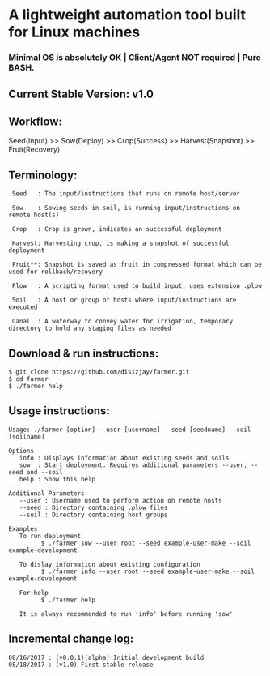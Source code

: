 # A lightweight automation tool built for Linux machines
### Minimal OS is absolutely OK | Client/Agent NOT required | Pure BASH.

## Current Stable Version: v1.0

## Workflow:

Seed(Input) >> Sow(Deploy) >> Crop(Success) >> Harvest(Snapshot) >> Fruit(Recovery)

## Terminology:
```
 Seed	: The input/instructions that runs on remote host/server

 Sow	: Sowing seeds in soil, is running input/instructions on remote host(s)

 Crop	: Crop is grown, indicates an successful deployment

 Harvest: Harvesting crop, is making a snapshot of successful deployment

 Fruit**: Snapshot is saved as fruit in compressed format which can be used for rollback/recovery

 Plow	: A scripting format used to build input, uses extension .plow

 Soil	: A host or group of hosts where input/instructions are executed

 Canal	: A waterway to convey water for irrigation, temporary directory to hold any staging files as needed
```
## Download & run instructions:
```
$ git clone https://github.com/disizjay/farmer.git
$ cd farmer
$ ./farmer help
```
## Usage instructions:
```
Usage: ./farmer [option] --user [username] --seed [seedname] --soil [soilname]

Options
   info : Displays information about existing seeds and soils
   sow  : Start deployment. Requires additional parameters --user, --seed and --soil
   help : Show this help

Additional Parameters
   --user : Username used to perform action on remote hosts
   --seed : Directory containing .plow files
   --soil : Directory containing host groups

Examples
   To run deployment
         $ ./farmer sow --user root --seed example-user-make --soil example-development

   To dislay information about existing configuration
         $ ./farmer info --user root --seed example-user-make --soil example-development

   For help
         $ ./farmer help

   It is always recommended to run 'info' before running 'sow'
```
## Incremental change log:
```
08/16/2017 : (v0.0.1)(alpha) Initial development build
08/18/2017 : (v1.0) First stable release
```
